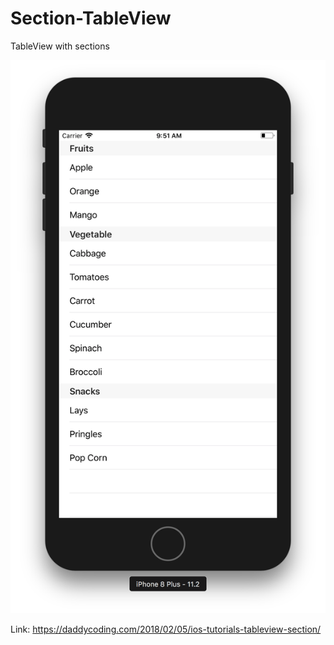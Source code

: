 # Section-TableView
TableView with sections


![](https://github.com/zhiyao92/Section-TableView/blob/master/Screen%20Shot%202018-02-06%20at%209.51.30%20AM.png)


Link: https://daddycoding.com/2018/02/05/ios-tutorials-tableview-section/

